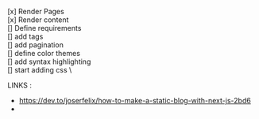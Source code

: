 [x] Render Pages \
[x] Render content \
[] Define requirements \
[] add tags \
[] add pagination \
[] define color themes \
[] add syntax highlighting \
[] start adding css \

LINKS :

- https://dev.to/joserfelix/how-to-make-a-static-blog-with-next-js-2bd6
-
